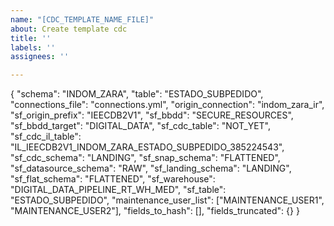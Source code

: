 ```yaml
---
name: "[CDC_TEMPLATE_NAME_FILE]"
about: Create template cdc
title: ''
labels: ''
assignees: ''

---
```


{
"schema": "INDOM_ZARA",
"table": "ESTADO_SUBPEDIDO",
"connections_file": "connections.yml",
"origin_connection": "indom_zara_ir",
"sf_origin_prefix": "IEECDB2V1",
"sf_bbdd": "SECURE_RESOURCES",
"sf_bbdd_target": "DIGITAL_DATA",
"sf_cdc_table": "NOT_YET",
"sf_cdc_il_table": "IL_IEECDB2V1_INDOM_ZARA_ESTADO_SUBPEDIDO_385224543",
"sf_cdc_schema": "LANDING",
"sf_snap_schema": "FLATTENED",
"sf_datasource_schema": "RAW",
"sf_landing_schema": "LANDING",
"sf_flat_schema": "FLATTENED",
"sf_warehouse": "DIGITAL_DATA_PIPELINE_RT_WH_MED",
"sf_table": "ESTADO_SUBPEDIDO",
"maintenance_user_list": ["MAINTENANCE_USER1", "MAINTENANCE_USER2"],
"fields_to_hash": [],
"fields_truncated": {}
}
